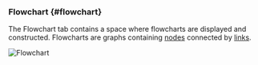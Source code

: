 ### Flowchart {#flowchart}

The Flowchart tab contains a space where flowcharts are displayed and constructed. Flowcharts are graphs containing [nodes](nodes.md) connected by [links](links.md).

![Flowchart](..\..\assets\chapter_1_assets\Flowchart.png)